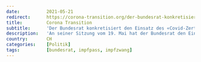```yaml
---
date:          2021-05-21
redirect:      https://corona-transition.org/der-bundesrat-konkretisiert-den-einsatz-des-covid-zertifikats-der-indirekte
title:         Corona Transition
subtitle:      'Der Bundesrat konkretisiert den Einsatz des «Covid-Zertifikats» – der indirekte Test- und Impfzwang würde damit zur Realität'
description:   'An seiner Sitzung vom 19. Mai hat der Bundesrat den Einsatz des sogenannten «Covid-Zertifikats» konkretisiert. Mit diesem Nachweis für geimpfte, (...)'
country:       CH
categories:    [Politik]
tags:          [bundesrat, impfpass, impfzwang]
---
```

